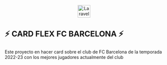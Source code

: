 <p align="center"><a href="#" target="_blank"><img src="https://sebastiancabrera.netlify.app/assets/img/1x/logo.png" width="40" alt="Laravel Logo"></a></p>

## <div class="center"><h3> ⚡ CARD FLEX FC BARCELONA ⚡</h3></div>

Este proyecto en hacer card sobre el club de FC Barcelona de la temporada 2022-23 con los mejores jugadores actualmente del club

